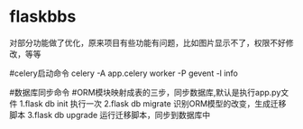 # flaskbbs
对部分功能做了优化，原来项目有些功能有问题，比如图片显示不了，权限不好修改，等等

#celery启动命令
celery -A app.celery worker -P gevent -l info

#数据库同步命令
#ORM模块映射成表的三步，同步数据库,默认是执行app.py文件
1.flask db init 执行一次
2.flask db migrate 识别ORM模型的改变，生成迁移脚本
3.flask db upgrade 运行迁移脚本，同步到数据库中
